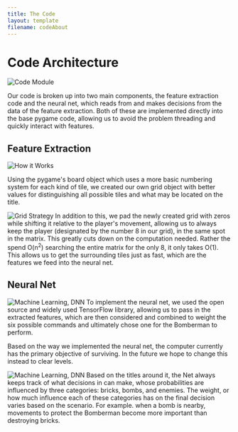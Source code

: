 ```yaml
---
title: The Code
layout: template
filename: codeAbout
---
```

# Code Architecture
![Code Module](https://github.com/zneb97/SoftDesFinalProject/blob/gh-pages/resources/CodeArche.png)

Our code is broken up into two main components, the feature extraction code and the neural net, which reads from and makes decisions from the data of the feature extraction. Both of these are implemented directly into the base pygame code, allowing us to avoid the problem threading and quickly interact with features.

## Feature Extraction
![How it Works](https://github.com/zneb97/SoftDesFinalProject/blob/gh-pages/resources/Team%20AFK.png)

Using the pygame's board object which uses a more basic numbering system for each kind of tile, we created our own grid object with better values for distinguishing all possible tiles and what may be located on the title.

![Grid Strategy](https://github.com/zneb97/SoftDesFinalProject/blob/gh-pages/resources/Input%20Graphic.jpg)
In addition to this, we pad the newly created grid with zeros while shifting it relative to the player's movement, allowing us to always keep the player (designated by the number 8 in our grid), in the same spot in the matrix. This greatly cuts down on the computation needed. Rather the spend O(n<sup>2</sup>) searching the entire matrix for the only 8, it only takes O(1). This allows us to get the surrounding tiles just as fast, which are the features we feed into the neural net.


## Neural Net
![Machine Learning, DNN](https://github.com/zneb97/SoftDesFinalProject/blob/gh-pages/resources/Team%20AFK%20(2).png)
To implement the neural net, we used the open source and widely used TensorFlow library, allowing us to pass in the extracted features, which are then considered and combined to weight the six possible commands and ultimately chose one for the Bomberman to perform.

Based on the way we implemented the neural net, the computer currently
has the primary objective of surviving. In the future we hope to change this instead
to clear levels.

![Machine Learning, DNN](https://github.com/zneb97/SoftDesFinalProject/blob/gh-pages/resources/Team%20AFK%20(1).png)
Based on the titles around it, the Net always keeps track of what decisions in can make, whose probabilities are influenced by three categories: bricks, bombs, and enemies. The weight, or how much influence each of these categories has on the final decision varies based on the scenario. For example. when a bomb is nearby, movements to protect the Bomberman become more important than destroying bricks.
